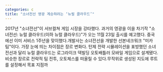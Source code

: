 ```yaml
---
categories: c
title: "소녀전선 영광 계승하려는 ‘뉴럴 클라우드’"
---
```

2017년 "소녀전선"이 서브컬쳐 게임 시장을 강타했다. 과거의 영광을 이을 차기작 "소녀전선: 뉴럴 클라우드(이하 뉴럴 클라우드)"가 오는 11월 23일 출시를 예고했다. 중국에선 이미 서비스 1주년을 맞이했다.개발사는 소녀전선을 개발한 선본네크워크 "미카팀"이다. 가장 눈에 띄는 차이점은 장르 변화다. 턴제 전략 시뮬레이션을 표방했던 소녀전선과 달리 뉴럴 클라우드는 로그라이크 덱빌딩 오토배틀러 모바일 게임으로 설계됐다. 비슷한 장르로 전략적 팀 전투, 오토체스를 떠올릴 수 있다.무작위로 생성된 지도에 루트를 설정해서 목표 지점까